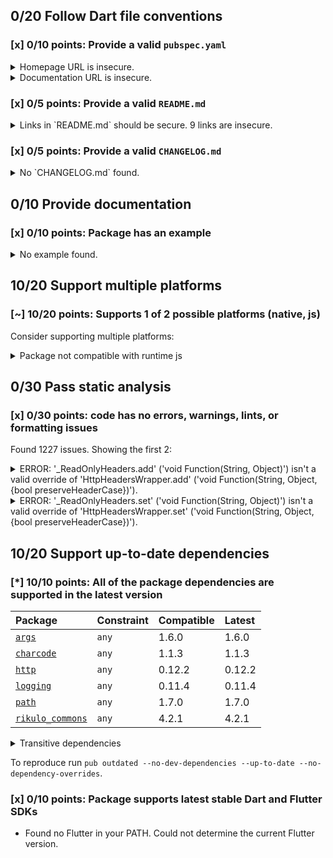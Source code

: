 ## 0/20 Follow Dart file conventions

### [x] 0/10 points: Provide a valid `pubspec.yaml`

<details>
<summary>
Homepage URL is insecure.
</summary>

Update the `homepage` field and use a secure (`https`) URL.
</details>
<details>
<summary>
Documentation URL is insecure.
</summary>

Update the `documentation` field and use a secure (`https`) URL.
</details>

### [x] 0/5 points: Provide a valid `README.md`

<details>
<summary>
Links in `README.md` should be secure. 9 links are insecure.
</summary>

`README.md:2:4`

```
  ╷
2 │ <p><a href="http://rikulo.org/projects/stream">Stream</a> is a Dart web server supporting request routing, filtering, template engine, WebSocket, MVC design pattern and file-based static resources.</p>
  │    ^^^^^^^^^^^^^^^^^^^^^^^^^^^^^^^^^^^^^^^^^^^^
  ╵
```

Use `https` URLs instead.
</details>

### [x] 0/5 points: Provide a valid `CHANGELOG.md`

<details>
<summary>
No `CHANGELOG.md` found.
</summary>

Changelog entries help developers follow the progress of your package. See the [example](https://raw.githubusercontent.com/dart-lang/stagehand/master/templates/package-simple/CHANGELOG.md) generated by `stagehand`.
</details>

## 0/10 Provide documentation

### [x] 0/10 points: Package has an example

<details>
<summary>
No example found.
</summary>

See [package layout](https://dart.dev/tools/pub/package-layout#examples) guidelines on how to add an example.
</details>

## 10/20 Support multiple platforms

### [~] 10/20 points: Supports 1 of 2 possible platforms (**native**, js)

Consider supporting multiple platforms:

<details>
<summary>
Package not compatible with runtime js
</summary>

Because:
* `package:stream/stream.dart` that imports:
* `package:stream/plugin.dart` that imports:
* `package:rikulo_commons/io.dart` that imports:
* `dart:io`
</details>

## 0/30 Pass static analysis

### [x] 0/30 points: code has no errors, warnings, lints, or formatting issues

Found 1227 issues. Showing the first 2:

<details>
<summary>
ERROR: '_ReadOnlyHeaders.add' ('void Function(String, Object)') isn't a valid override of 'HttpHeadersWrapper.add' ('void Function(String, Object, {bool preserveHeaderCase})').
</summary>

`lib/src/connect_impl.dart:281:8`

```
    ╷
281 │   void add(String name, Object value) {
    │        ^^^
    ╵
```

To reproduce make sure you are using [pedantic](https://pub.dev/packages/pedantic#using-the-lints) and run `dartanalyzer lib/src/connect_impl.dart`
</details>
<details>
<summary>
ERROR: '_ReadOnlyHeaders.set' ('void Function(String, Object)') isn't a valid override of 'HttpHeadersWrapper.set' ('void Function(String, Object, {bool preserveHeaderCase})').
</summary>

`lib/src/connect_impl.dart:284:8`

```
    ╷
284 │   void set(String name, Object value) {
    │        ^^^
    ╵
```

To reproduce make sure you are using [pedantic](https://pub.dev/packages/pedantic#using-the-lints) and run `dartanalyzer lib/src/connect_impl.dart`
</details>

## 10/20 Support up-to-date dependencies

### [*] 10/10 points: All of the package dependencies are supported in the latest version

|Package|Constraint|Compatible|Latest|
|:-|:-|:-|:-|
|[`args`]|`any`|1.6.0|1.6.0|
|[`charcode`]|`any`|1.1.3|1.1.3|
|[`http`]|`any`|0.12.2|0.12.2|
|[`logging`]|`any`|0.11.4|0.11.4|
|[`path`]|`any`|1.7.0|1.7.0|
|[`rikulo_commons`]|`any`|4.2.1|4.2.1|

<details><summary>Transitive dependencies</summary>

|Package|Constraint|Compatible|Latest|
|:-|:-|:-|:-|
|[`collection`]|-|1.14.13|1.14.13|
|[`http_parser`]|-|3.1.4|3.1.4|
|[`meta`]|-|1.2.3|1.2.3|
|[`mime`]|-|0.9.7|0.9.7|
|[`pedantic`]|-|1.9.2|1.9.2|
|[`source_span`]|-|1.7.0|1.7.0|
|[`string_scanner`]|-|1.0.5|1.0.5|
|[`term_glyph`]|-|1.1.0|1.1.0|
|[`typed_data`]|-|1.2.0|1.2.0|
</details>

To reproduce run `pub outdated --no-dev-dependencies --up-to-date --no-dependency-overrides`.

[`args`]: https://pub.dev/packages/args
[`charcode`]: https://pub.dev/packages/charcode
[`http`]: https://pub.dev/packages/http
[`logging`]: https://pub.dev/packages/logging
[`path`]: https://pub.dev/packages/path
[`rikulo_commons`]: https://pub.dev/packages/rikulo_commons
[`collection`]: https://pub.dev/packages/collection
[`http_parser`]: https://pub.dev/packages/http_parser
[`meta`]: https://pub.dev/packages/meta
[`mime`]: https://pub.dev/packages/mime
[`pedantic`]: https://pub.dev/packages/pedantic
[`source_span`]: https://pub.dev/packages/source_span
[`string_scanner`]: https://pub.dev/packages/string_scanner
[`term_glyph`]: https://pub.dev/packages/term_glyph
[`typed_data`]: https://pub.dev/packages/typed_data


### [x] 0/10 points: Package supports latest stable Dart and Flutter SDKs

* Found no Flutter in your PATH. Could not determine the current Flutter version.